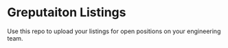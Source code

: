 Greputaiton Listings
====================

Use this repo to upload your listings for open positions on your engineering team.

